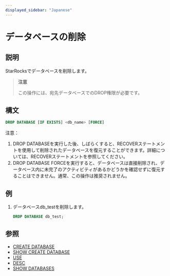 ```yaml
---
displayed_sidebar: "Japanese"
---
```


# データベースの削除

## 説明

StarRocksでデータベースを削除します。

> **注意**
>
> この操作には、宛先データベースでのDROP権限が必要です。

## 構文

```sql
DROP DATABASE [IF EXISTS] <db_name> [FORCE]
```

注意：

1. DROP DATABASEを実行した後、しばらくすると、RECOVERステートメントを使用して削除されたデータベースを復元することができます。詳細については、RECOVERステートメントを参照してください。
2. DROP DATABASE FORCEを実行すると、データベースは直接削除され、データベース内に未完了のアクティビティがあるかどうかを確認せずに復元することはできません。通常、この操作は推奨されません。

## 例

1. データベースdb_testを削除します。

    ```sql
    DROP DATABASE db_test;
    ```

## 参照

- [CREATE DATABASE](../data-definition/CREATE_DATABASE.md)
- [SHOW CREATE DATABASE](../data-manipulation/SHOW_CREATE_DATABASE.md)
- [USE](../data-definition/USE.md)
- [DESC](../Utility/DESCRIBE.md)
- [SHOW DATABASES](../data-manipulation/SHOW_DATABASES.md)
